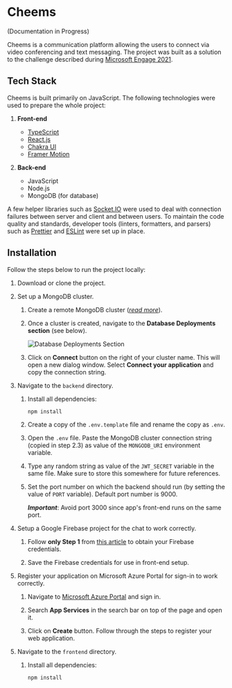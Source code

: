 # Cheems

(Documentation in Progress)

Cheems is a communication platform allowing the users to connect via video conferencing
and text messaging. The project was built as a solution to the challenge described
during [Microsoft Engage 2021](https://microsoft.acehacker.com/engage2021/).

## Tech Stack

Cheems is built primarily on JavaScript. The following technologies were used to prepare
the whole project:

1. **Front-end**

   - [TypeScript](https://www.typescriptlang.org/)
   - [React.js](https://reactjs.org/)
   - [Chakra UI](https://chakra-ui.com/)
   - [Framer Motion](https://www.framer.com/motion/)
   
2. **Back-end**

   - JavaScript
   - Node.js
   - MongoDB (for database)
   
A few helper libraries such as [Socket.IO](https://socket.io/) were used to deal with
connection failures between server and client and between users. To maintain the code
quality and standards, developer tools (linters, formatters, and parsers) such as
[Prettier](https://prettier.io/) and [ESLint](https://eslint.org/) were set up in place.

## Installation

Follow the steps below to run the project locally:

1. Download or clone the project.

2. Set up a MongoDB cluster.

   1. Create a remote MongoDB cluster ([*read more*](https://www.mongodb.com/cloud/atlas/register)).
   
   2. Once a cluster is created, navigate to the **Database Deployments section** (see
      below).

      ![Database Deployments Section](https://i.postimg.cc/8kdzNgV5/Screenshot-2021-09-05-at-12-51-54-AM.png)
      
   3. Click on **Connect** button on the right of your cluster name. This will open a new
      dialog window. Select **Connect your application** and copy the connection string.

3. Navigate to the `backend` directory.

   1. Install all dependencies:

      ```bash
      npm install
      ```
      
   2. Create a copy of the `.env.template` file and rename the copy as `.env`.
   
   3. Open the `.env` file. Paste the MongoDB cluster connection string (copied in step
      2.3) as value of the `MONGODB_URI` environment variable.
      
   4. Type any random string as value of the `JWT_SECRET` variable in the same file.
      Make sure to store this somewhere for future references.
      
   5. Set the port number on which the backend should run (by setting the value of `PORT`
      variable). Default port number is 9000.
      
      ***Important***: Avoid port 3000 since app's front-end runs on the same port.

3. Setup a Google Firebase project for the chat to work correctly.
   
   1. Follow **only Step 1** from [this article](https://firebase.google.com/docs/web/setup#create-firebase-project-and-app)
      to obtain your Firebase credentials.
      
   2. Save the Firebase credentials for use in front-end setup.

4. Register your application on Microsoft Azure Portal for sign-in to work correctly.
   
   1. Navigate to [Microsoft Azure Portal](https://portal.azure.com/) and sign in.

   2. Search **App Services** in the search bar on top of the page and open it.

   3. Click on **Create** button. Follow through the steps to register your web application.

<!-- TODO: Complete from here. -->

5. Navigate to the `frontend` directory.

   1. Install all dependencies:

      ```bash
      npm install
      ```
